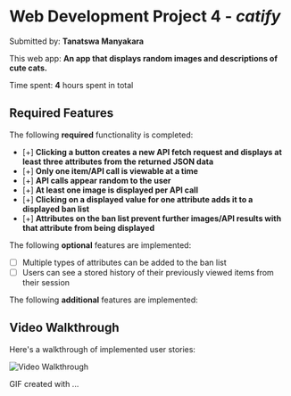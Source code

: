 # Web Development Project 4 - *catify*

Submitted by: **Tanatswa Manyakara**

This web app: **An app that displays random images and descriptions of cute cats.**

Time spent: **4** hours spent in total

## Required Features

The following **required** functionality is completed:

- [+] **Clicking a button creates a new API fetch request and displays at least three attributes from the returned JSON data**
- [+] **Only one item/API call is viewable at a time**
- [+] **API calls appear random to the user**
- [+] **At least one image is displayed per API call**
- [+] **Clicking on a displayed value for one attribute adds it to a displayed ban list**
- [+] **Attributes on the ban list prevent further images/API results with that attribute from being displayed**

The following **optional** features are implemented:

- [ ] Multiple types of attributes can be added to the ban list
- [ ] Users can see a stored history of their previously viewed items from their session

The following **additional** features are implemented:



## Video Walkthrough

Here's a walkthrough of implemented user stories:

<img src='https://i.imgur.com/KLNOUnk.mp4' title='Video Walkthrough' width='' alt='Video Walkthrough' />

<!-- Replace this with whatever GIF tool you used! -->
GIF created with ...  
<!-- Recommended tools:
[Kap](https://getkap.co/) for macOS


## Notes

Figuring out the async and await of functions

## License

    Copyright [2023] [Tanatswa Manyakara]

    Licensed under the Apache License, Version 2.0 (the "License");
    you may not use this file except in compliance with the License.
    You may obtain a copy of the License at

        http://www.apache.org/licenses/LICENSE-2.0

    Unless required by applicable law or agreed to in writing, software
    distributed under the License is distributed on an "AS IS" BASIS,
    WITHOUT WARRANTIES OR CONDITIONS OF ANY KIND, either express or implied.
    See the License for the specific language governing permissions and
    limitations under the License.
